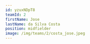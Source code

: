 ```yaml
---
id: yzuxNDpT8
teamId: 2
firstName: Jose
lastName: da Silva Costa
position: midfielder
image: /img/teams/2/costa_jose.jpeg
---
```

